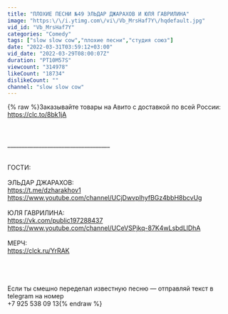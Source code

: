 ```yaml
---
title: "ПЛОХИЕ ПЕСНИ №49 ЭЛЬДАР ДЖАРАХОВ И ЮЛЯ ГАВРИЛИНА"
image: "https:\/\/i.ytimg.com\/vi\/Vb_MrsHaf7Y\/hqdefault.jpg"
vid_id: "Vb_MrsHaf7Y"
categories: "Comedy"
tags: ["slow slow cow","плохие песни","студия союз"]
date: "2022-03-31T03:59:12+03:00"
vid_date: "2022-03-29T08:00:07Z"
duration: "PT10M57S"
viewcount: "314978"
likeCount: "18734"
dislikeCount: ""
channel: "slow slow cow"
---
```

{% raw %}Заказывайте товары на Авито с доставкой по всей России: <a rel="nofollow" target="blank" href="https://clc.to/8bk1jA">https://clc.to/8bk1jA</a><br /><br /><br /><br />____________________________________<br /><br /><br />ГОСТИ:<br /><br />ЭЛЬДАР ДЖАРАХОВ:<br /><a rel="nofollow" target="blank" href="https://t.me/dzharakhov1">https://t.me/dzharakhov1</a><br /><a rel="nofollow" target="blank" href="https://www.youtube.com/channel/UCjDwvpIhyfBGz4bbH8bcvUg">https://www.youtube.com/channel/UCjDwvpIhyfBGz4bbH8bcvUg</a><br /><br />ЮЛЯ ГАВРИЛИНА:<br /><a rel="nofollow" target="blank" href="https://vk.com/public197288437">https://vk.com/public197288437</a><br /><a rel="nofollow" target="blank" href="https://www.youtube.com/channel/UCeVSPjkq-87K4wLsbdLlDhA">https://www.youtube.com/channel/UCeVSPjkq-87K4wLsbdLlDhA</a><br /><br />МЕРЧ:<br /><a rel="nofollow" target="blank" href="https://clck.ru/YrRAK">https://clck.ru/YrRAK</a><br /><br /><br /><br /><br />Если ты смешно переделал известную песню — отправляй текст в telegram на номер  <br />+7 925 538 09 13{% endraw %}
